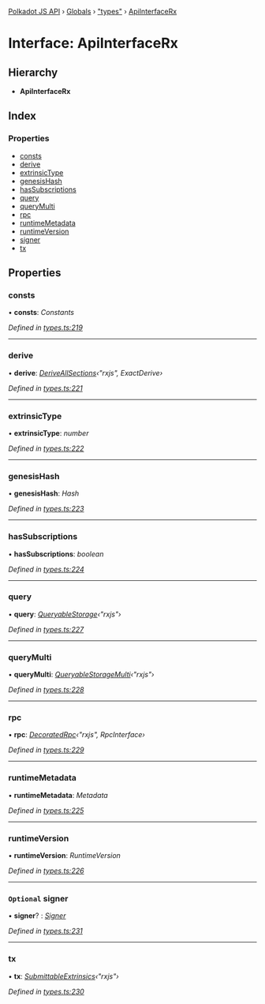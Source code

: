 [Polkadot JS API](../README.md) › [Globals](../globals.md) › ["types"](../modules/_types_.md) › [ApiInterfaceRx](_types_.apiinterfacerx.md)

# Interface: ApiInterfaceRx

## Hierarchy

* **ApiInterfaceRx**

## Index

### Properties

* [consts](_types_.apiinterfacerx.md#consts)
* [derive](_types_.apiinterfacerx.md#derive)
* [extrinsicType](_types_.apiinterfacerx.md#extrinsictype)
* [genesisHash](_types_.apiinterfacerx.md#genesishash)
* [hasSubscriptions](_types_.apiinterfacerx.md#hassubscriptions)
* [query](_types_.apiinterfacerx.md#query)
* [queryMulti](_types_.apiinterfacerx.md#querymulti)
* [rpc](_types_.apiinterfacerx.md#rpc)
* [runtimeMetadata](_types_.apiinterfacerx.md#runtimemetadata)
* [runtimeVersion](_types_.apiinterfacerx.md#runtimeversion)
* [signer](_types_.apiinterfacerx.md#optional-signer)
* [tx](_types_.apiinterfacerx.md#tx)

## Properties

###  consts

• **consts**: *Constants*

*Defined in [types.ts:219](https://github.com/polkadot-js/api/blob/022c7ea645/packages/api/src/types.ts#L219)*

___

###  derive

• **derive**: *[DeriveAllSections](../modules/_util_decorate_.md#deriveallsections)‹"rxjs", ExactDerive›*

*Defined in [types.ts:221](https://github.com/polkadot-js/api/blob/022c7ea645/packages/api/src/types.ts#L221)*

___

###  extrinsicType

• **extrinsicType**: *number*

*Defined in [types.ts:222](https://github.com/polkadot-js/api/blob/022c7ea645/packages/api/src/types.ts#L222)*

___

###  genesisHash

• **genesisHash**: *Hash*

*Defined in [types.ts:223](https://github.com/polkadot-js/api/blob/022c7ea645/packages/api/src/types.ts#L223)*

___

###  hasSubscriptions

• **hasSubscriptions**: *boolean*

*Defined in [types.ts:224](https://github.com/polkadot-js/api/blob/022c7ea645/packages/api/src/types.ts#L224)*

___

###  query

• **query**: *[QueryableStorage](_types_.queryablestorage.md)‹"rxjs"›*

*Defined in [types.ts:227](https://github.com/polkadot-js/api/blob/022c7ea645/packages/api/src/types.ts#L227)*

___

###  queryMulti

• **queryMulti**: *[QueryableStorageMulti](../modules/_types_.md#queryablestoragemulti)‹"rxjs"›*

*Defined in [types.ts:228](https://github.com/polkadot-js/api/blob/022c7ea645/packages/api/src/types.ts#L228)*

___

###  rpc

• **rpc**: *[DecoratedRpc](../modules/_types_.md#decoratedrpc)‹"rxjs", RpcInterface›*

*Defined in [types.ts:229](https://github.com/polkadot-js/api/blob/022c7ea645/packages/api/src/types.ts#L229)*

___

###  runtimeMetadata

• **runtimeMetadata**: *Metadata*

*Defined in [types.ts:225](https://github.com/polkadot-js/api/blob/022c7ea645/packages/api/src/types.ts#L225)*

___

###  runtimeVersion

• **runtimeVersion**: *RuntimeVersion*

*Defined in [types.ts:226](https://github.com/polkadot-js/api/blob/022c7ea645/packages/api/src/types.ts#L226)*

___

### `Optional` signer

• **signer**? : *[Signer](_types_.signer.md)*

*Defined in [types.ts:231](https://github.com/polkadot-js/api/blob/022c7ea645/packages/api/src/types.ts#L231)*

___

###  tx

• **tx**: *[SubmittableExtrinsics](_types_.submittableextrinsics.md)‹"rxjs"›*

*Defined in [types.ts:230](https://github.com/polkadot-js/api/blob/022c7ea645/packages/api/src/types.ts#L230)*
